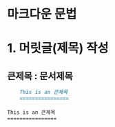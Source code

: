 마크다운 문법
=============

# 1. 머릿글(제목) 작성
## 큰제목 : 문서제목

```md
    This is an 큰제목
    ================
```

    This is an 큰제목
    ================

```md
